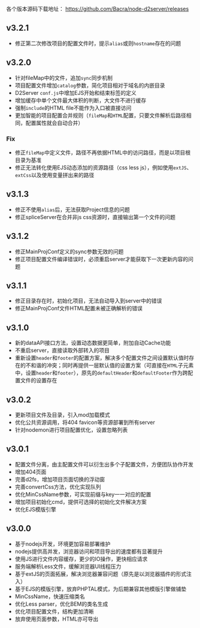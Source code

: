各个版本源码下载地址：
https://github.com/Bacra/node-d2server/releases





## v3.2.1

* 修正第二次修改项目的配置文件时，提示`alias`或则`hostname`存在的问题



## v3.2.0

* 针对fileMap中的文件，追加`sync`同步机制
* 项目配置文件增加`catalog`参数，简化项目相对于域名的内嵌目录
* D2Server `conf.js`中增加EJS开始和结束标签的定义
* 增加缓存中单个文件最大体积的判断，大文件不进行缓存
* 强制`include`的HTML file不能作为入口被直接访问
* 更加智能的项目配置合并规则（`fileMap`和`HTML`配置，只要文件解析后路径相同，配置属性就会自动合并）

### Fix

* 修正`fileMap`中定义文件，路径不再依据HTML中的访问路径，而是以项目根目录为基准
* 修正无法转化使用EJS动态添加的资源路径（css less js），例如使用`extJS`、`extCss`以及使用变量拼出来的路径




## v3.1.3

* 修正不使用`alias`后，无法获取Project信息的问题
* 修正spliceServer在合并非js css资源时，直接输出第一个文件的问题




## v3.1.2

* 修正MainProjConf定义的sync参数无效的问题
* 修正项目配置文件编译错误时，必须重启server才能获取下一次更新内容的问题




## v3.1.1

* 修正目录存在时，初始化项目，无法自动导入到server中的错误
* 修正MainProjConf文件HTML配置未被正确解析的错误




## v3.1.0

* 新的dataAPI接口方法，设置动态数据更简单，附加自动Cache功能
* 不重启server，直接读取外部转入的项目
* 重新设置`header`和`footer`的配置方案，解决多个配置文件之间设置默认值时存在的不和谐的冲突；同时再提供一层默认值的设置方案（可直接在`HTML`子元素中，设置`header`和`footer`），原先的`defaultHeader`和`defaultFooter`作为跨配置文件的设置存在




## v3.0.2

* 更新项目文件及目录，引入mod加载模式
* 优化公共资源调用，将404 favicon等资源部署到所有server
* 针对nodemon进行项目配置优化，设置忽略列表




## v3.0.1

* 配置文件分离，由主配置文件可以衍生出多个子配置文件，方便团队协作开发
* 增加404页面
* 完善d2fs，增加项目页面切换的浮动窗
* 完善convertCss方法，优化实现队列
* 优化MinCssName参数，可实现前缀与key一一对应的配置
* 增加项目初始化cmd，提供可选择的初始化文件解决方案
* 优化EJS模版引擎




## v3.0.0

* 基于nodejs开发，环境更加容易部署维护
* nodejs提供高并发，浏览器访问和项目导出的速度都有显著提升
* 使用JS进行文件内容缓存，更少的IO操作，更快相应请求
* 服务端解析Less文件，缓解浏览器UI线程压力
* 基于extJS的页面拓展，解决浏览器兼容问题（原先是以浏览器插件的形式注入）
* 基于EJS的模版引擎，放弃PHPTAL模式，为后期兼容其他模版引擎做铺垫
* MinCssName，快速压缩类名
* 优化Less parser，优化BEM的类名生成
* 优化项目配置文件，结构更加清晰
* 放弃使用页面参数，HTML亦可导出
